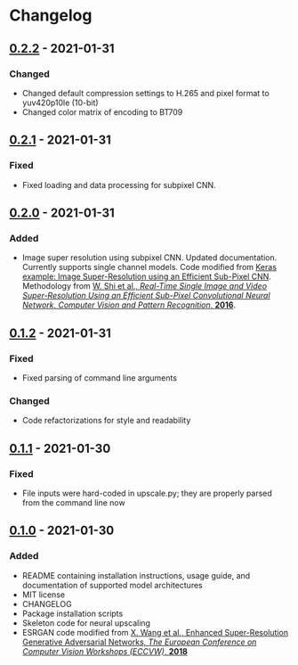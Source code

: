 # Changelog

## [0.2.2] - 2021-01-31

### Changed

- Changed default compression settings to H.265 and pixel format to yuv420p10le (10-bit)
- Changed color matrix of encoding to BT709

## [0.2.1] - 2021-01-31

### Fixed

- Fixed loading and data processing for subpixel CNN.

## [0.2.0] - 2021-01-31

### Added

- Image super resolution using subpixel CNN. Updated documentation. Currently supports single channel models. Code
  modified from [Keras example: Image Super-Resolution using an Efficient Sub-Pixel CNN](
  https://github.com/keras-team/keras-io/blob/master/examples/vision/super_resolution_sub_pixel.py). Methodology
  from [W. Shi et al., *Real-Time Single Image and Video Super-Resolution Using an Efficient Sub-Pixel Convolutional
  Neural Network, Computer Vision and Pattern Recognition*, **2016**](https://arxiv.org/abs/1609.05158).

## [0.1.2] - 2021-01-31

### Fixed

- Fixed parsing of command line arguments

### Changed

- Code refactorizations for style and readability

## [0.1.1] - 2021-01-30

### Fixed

- File inputs were hard-coded in upscale.py; they are properly parsed from the command line now

## [0.1.0] - 2021-01-30

### Added

- README containing installation instructions, usage guide, and documentation of supported model architectures
- MIT license
- CHANGELOG
- Package installation scripts
- Skeleton code for neural upscaling
- ESRGAN code modified from [X. Wang et al., Enhanced Super-Resolution Generative Adversarial Networks, *The European
  Conference on Computer Vision Workshops (ECCVW)*, **2018**](https://github.com/BlueAmulet/ESRGAN)

[0.1.0]:https://github.com/instigatorofawe/neural-video-toolkit/releases/tag/0.1.0

[0.1.1]:https://github.com/instigatorofawe/neural-video-toolkit/releases/tag/0.1.1

[0.1.2]:https://github.com/instigatorofawe/neural-video-toolkit/releases/tag/0.1.2

[0.2.0]:https://github.com/instigatorofawe/neural-video-toolkit/releases/tag/0.2.0

[0.2.1]:https://github.com/instigatorofawe/neural-video-toolkit/releases/tag/0.2.1

[0.2.2]:https://github.com/instigatorofawe/neural-video-toolkit/releases/tag/0.2.2
